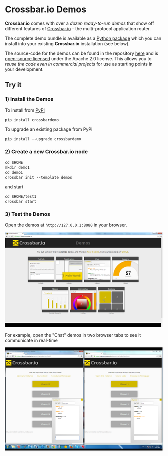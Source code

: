 # Crossbar.io Demos

**Crossbar.io** comes with over a *dozen ready-to-run demos* that show off different features of [Crossbar.io](http://crossbar.io/) - the multi-protocol application router.

The complete demo bundle is available as a [Python package](https://pypi.python.org/pypi/crossbardemo) which you can install into your existing **Crossbar.io** installation (see below).

The source-code for the demos can be found in the repository [here](https://github.com/crossbario/crossbardemo/web) and is [open-source licensed](https://github.com/crossbario/crossbardemo/blob/master/LICENSE) under the Apache 2.0 license. This allows you to *reuse the code even in commercial projects* for use as starting points in your development.

## Try it

### 1) Install the Demos

To install from [PyPI](https://pypi.python.org/pypi/crossbardemo)

```shell
pip install crossbardemo
```

To upgrade an existing package from PyPI
	
```shell
pip install --upgrade crossbardemo
```

### 2) **Create** a new **Crossbar**.io node

```shell
cd $HOME
mkdir demo1
cd demo1
crossbar init --template demos
```

and start

```shell
cd $HOME/test1
crossbar start
```

### 3) Test the Demos

Open the demos at `http://127.0.0.1:8080` in your browser.

![](design/shot_demos_home.png)

For example, open the "Chat" demos in two browser tabs to see it communicate in real-time

![](design/shot_demos_chat.png)

